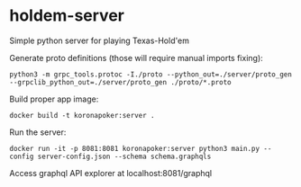 # holdem-server
Simple python server for playing Texas-Hold'em

Generate proto definitions (those will require manual imports fixing):
```
python3 -m grpc_tools.protoc -I./proto --python_out=./server/proto_gen --grpclib_python_out=./server/proto_gen ./proto/*.proto
```

Build proper app image:
```
docker build -t koronapoker:server .
```

Run the server:
```
docker run -it -p 8081:8081 koronapoker:server python3 main.py --config server-config.json --schema schema.graphqls
```

Access graphql API explorer at localhost:8081/graphql


